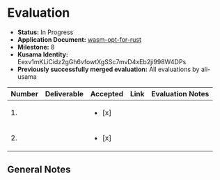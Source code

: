 # Evaluation

- **Status:** In Progress
- **Application Document:** [wasm-opt-for-rust](https://github.com/w3f/Grants-Program/blob/master/applications/maintenance/wasm-opt-for-rust.md)
- **Milestone:** 8
- **Kusama Identity:** Eexv1mKLiCidz2gGh6vfowtXgSSc7mvD4xEb2ji998W4DPs
- **Previously successfully merged evaluation:** All evaluations by ali-usama

| Number | Deliverable | Accepted               | Link | Evaluation Notes |
|--------|-------------|------------------------|------|------------------|
| 1.     |             | <ul><li>[x] </li></ul> |      |                  |
| 2.     |             | <ul><li>[x] </li></ul> |      |                  |

## General Notes
